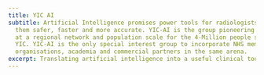```yaml
---
title: YIC AI
subtitle: Artificial Intelligence promises power tools for radiologists to make
  them safer, faster and more accurate. YIC-AI is the group pioneering this work
  at a regional network and population scale for the 4-Million people served by
  YIC. YIC-AI is the only special interest group to incorporate NHS member
  organisations, academia and commercial partners in the same arena.
excerpt: Translating artificial intelligence into a useful clinical tool.
---
```

